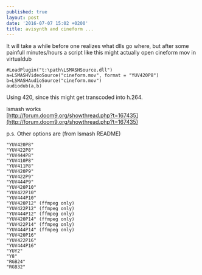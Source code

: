 ```yaml
---
published: true
layout: post
date: '2016-07-07 15:02 +0200'
title: avisynth and cineform ...
---
```

It will take a while before one realizes what dlls go where, but after some painfull minutes/hours a script like this might actually open cineform mov in virtualdub

    #LoadPlugin("t:\path\LSMASHSource.dll")
    a=LSMASHVideoSource("cineform.mov", format = "YUV420P8")
    b=LSMASHAudioSource("cineform.mov")
    audiodub(a,b)
    
Using 420, since this might get transcoded into h.264.

lsmash works  
[http://forum.doom9.org/showthread.php?t=167435](http://forum.doom9.org/showthread.php?t=167435)

p.s. Other options are (from lsmash README)

    "YUV420P8"
    "YUV422P8"
    "YUV444P8"
    "YUV410P8"
    "YUV411P8"
    "YUV420P9"
    "YUV422P9"
    "YUV444P9"
    "YUV420P10"
    "YUV422P10"
    "YUV444P10"
    "YUV420P12" (ffmpeg only)
    "YUV422P12" (ffmpeg only)
    "YUV444P12" (ffmpeg only)
    "YUV420P14" (ffmpeg only)
    "YUV422P14" (ffmpeg only)
    "YUV444P14" (ffmpeg only)
    "YUV420P16"
    "YUV422P16"
    "YUV444P16"
    "YUY2"
    "Y8"
    "RGB24"
    "RGB32"
